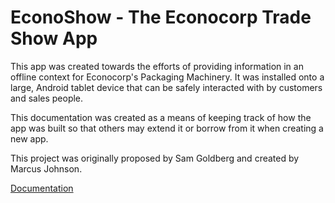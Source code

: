 # EconoShow - The Econocorp Trade Show App #

This app was created towards the efforts of providing information in an offline context for Econocorp's Packaging Machinery. It was installed onto a large, Android tablet device that can be safely interacted with by customers and sales people.

This documentation was created as a means of keeping track of how the app was built so that others may extend it or borrow from it when creating a new app.

This project was originally proposed by Sam Goldberg and created by Marcus Johnson.

[Documentation](https://bugzzy139.github.io/EconoShow/documentation/html/index.html)
